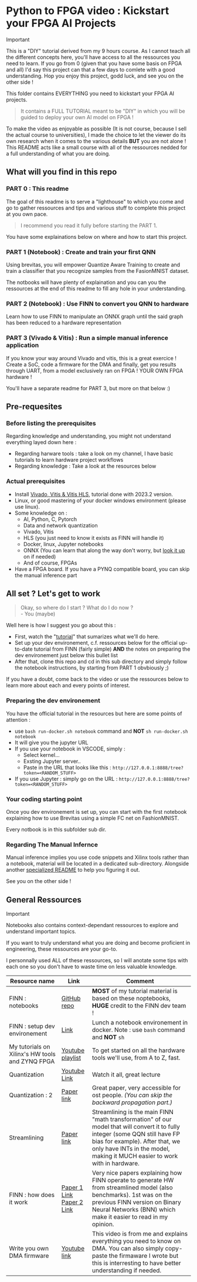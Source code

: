 # Python to FPGA video : Kickstart your FPGA AI Projects

> [!IMPORTANT]  
> This is a "DIY" tutorial derived from my 9 hours course. As I cannot teach all the different concepts here, you'll have access to all the ressources you need to learn. If you go from 0 (given that you have some basis on FPGA and all) I'd say this project can that a few days to comlete with a good understanding. Hop you enjoy this project, godd luck, and see you on the other side !

This folder contains EVERYTHING you need to kickstart your FPGA AI projects.

> It contains a FULL TUTORIAL meant to be "DIY" in which you will be guided to deploy your own AI model on FPGA !

To make the video as enjoyable as possible (It is not course, because I sell the actual course to universities), I made the choice to let the viewer do its own research when it comes to the various details **BUT** you are not alone ! This README acts like a small course with all of the ressources nedded for a full understanding of what you are doing.

## What will you find in this repo

### PART 0 : This readme

The goal of this readme is to serve a "lighthouse" to which you come and go to gather ressources and tips and various stuff to complete this project at you own pace.

> I recommend you read it fully before starting the PART 1.

You have some explainations below on where and how to start this project.

### PART 1 (Notebook) : Create and train your first QNN

Using brevitas, you will empower Quantize Aware Training to create and train a classifier that you recognize samples from the FasionMNIST dataset.

The notbooks will have plenty of explaination and you can you the ressources at the end of this readme to fill any hole in your understanding.

### PART 2 (Notebook) : Use FINN to convert you QNN to hardware

Learn how to use FINN to manipulate an ONNX graph until the said graph has been reduced to a hardware representation

### PART 3 (Vivado & Vitis) : Run a simple manual inference application

If you know your way around Vivado and vitis, this is a great exercice ! Create a SoC, code a firmware for the DMA and finally, get you results through UART, from a model exclusively ran on FPGA ! YOUR OWN FPGA hardware !

You'll have a separate readme for PART 3, but more on that below :)

## Pre-requesites

### Before listing the prerequisites

Regarding knowledge and understanding, you might not understand everything layed down here :

- Regarding harware tools : take a look on my channel, I have basic tutorials to learn hardware project workflows
- Regarding knowledge : Take a look at the resources below

### Actual prerequisites

- Install [Vivado, Vitis & Vitis HLS](https://www.xilinx.com/support/download/index.html/content/xilinx/en/downloadNav/vivado-design-tools/2023-2.html), tutorial done with 2023.2 version.
- Linux, or good mastering of your docker windows environment (please use linux).
- Some knowledge on :
  - AI, Python, C, Pytorch
  - Data and network quantization
  - Vivado, Vitis
  - HLS (you just need to know it exists as FINN will handle it)
  - Docker, linux, Jupyter notebooks
  - ONNX (You can learn that along the way don't worry, but [look it up](https://fr.wikipedia.org/wiki/Open_Neural_Network_Exchange) on if needed)
  - And of course, FPGAs
- Have a FPGA board. If you have a PYNQ compatible board, you can skip the manual inference part

## All set ? Let's get to work

> Okay, so where do I start ? What do I do now ? <br> - You (maybe)

Well here is how I suggest you go about this :

- First, watch the "[tutorial](https://www.youtube.com/watch?v=VsXMlSB6Yq4)" that sumarizes what we'll do here.
- Set up your dev environement, c.f. ressources below for the official up-to-date tutorial from FINN (fairly simple) **AND** the notes on preparing the dev environement just below this bullet list
- After that, clone this repo and cd in this sub directory and simply follow the notebook instructions, by starting from PART 1 obvbiously ;)

If you have a doubt, come back to the video or use the ressources below to learn more about each and every points of interest.

### Preparing the dev environement

You have the official tutorial in the resources but here are some points of attention :

- use `bash run-docker.sh notebook` command and **NOT** `sh run-docker.sh notebook`
- It will give you the jupyter URL
- If you use your notebook in VSCODE, simply :
  - Select kernel...
  - Exsting Jupyter server..
  - Paste in the URL that looks like this : `http://127.0.0.1:8888/tree?token=<RANDOM_STUFF>`
- If you use Jupyter : simply go on the URL : `http://127.0.0.1:8888/tree?token=<RANDOM_STUFF>`

### Your coding starting point

Once you dev environement is set up, you can start with the first notebook explaining how to use Brevitas using a simple FC net on FashionMNIST.

Every notbook is in this subfolder sub dir.

### Regarding The Manual Infernce

Manual inference implies you use code snippets and Xilinx tools rather than a notebook, material will be located in a dedicated sub-directory. Alongside another [specialized README](./3_manual_inference/README.md) to help you figuring it out.

See you on the other side !

## General Ressources

> [!IMPORTANT]  
> Notebooks also contains context-dependant ressources to explore and understand important topics.

If you want to truly understand what you are doing and become proficient in engineering, these ressources are your go-to.

I personnally used ALL of these ressources, so I will anotate some tips with each one so you don't have to waste time on less valuable knowledge.

| Resource name                                   | Link                                                                                                    | Comment                                                                                                                                                                                                                                       |
| ----------------------------------------------- | ------------------------------------------------------------------------------------------------------- | --------------------------------------------------------------------------------------------------------------------------------------------------------------------------------------------------------------------------------------------- |
| FINN : notebooks                                | [GitHub repo](https://github.com/Xilinx/finn/tree/main/notebooks)                                       | **MOST** of my tutorial material is based on these noptebooks, **HUGE** credit to the FINN dev team !                                                                                                                                         |
| FINN : setup dev environement                   | [Link](https://finn.readthedocs.io/en/latest/getting_started.html#running-finn-in-docker)               | Lunch a notebook environement in docker. Note : use `bash` command and **NOT** `sh`                                                                                                                                                           |
| My tutorials on Xilinx's HW tools and ZYNQ FPGA | [Youtube playlist](https://www.youtube.com/watch?v=DQHTSelupDs&list=PLCn4eX6oSgMbgI4WERry0XnHiVysNqtGc) | To get started on all the hardware tools we'll use, from A to Z, fast.                                                                                                                                                                        |
| Quantization                                    | [Youtube Link](https://www.youtube.com/watch?v=0VdNflU08yA)                                             | Watch it all, great lecture                                                                                                                                                                                                                   |
| Quantization : 2                                | [Paper link](https://arxiv.org/pdf/2106.08295)                                                          | Great paper, very accessible for ost people. _(You can skip the backward propagation part.)_                                                                                                                                                  |
| Streamlining                                    | [Paper link](https://arxiv.org/pdf/1709.04060)                                                          | Streamlining is the main FINN "math transformation" of our model that will convert it to fully integer (some QQN still have FP bias for example). After that, we only have INTs in the model, making it MUCH easier to work with in hardware. |
| FINN : how does it work                         | [Paper 1 Link](https://arxiv.org/pdf/1612.07119) <br> [Paper 2 Link](https://arxiv.org/pdf/1809.04570)  | Very nice papers explaining how FINN operate to generate HW from streamlined model (also benchmarks). 1st was on the previous FINN version on Binary Neural Networks (BNN) which make it easier to read in my opinion.                        |
| Write you own DMA firmware                      | [Youtube link](https://www.youtube.com/watch?v=aySO9jCKj9g)                                             | This video is from me and explains everything you need to know on DMA. You can also simply copy-paste the firmaware I wrote but this is interresting to have better understanding if needed.                                                  |
